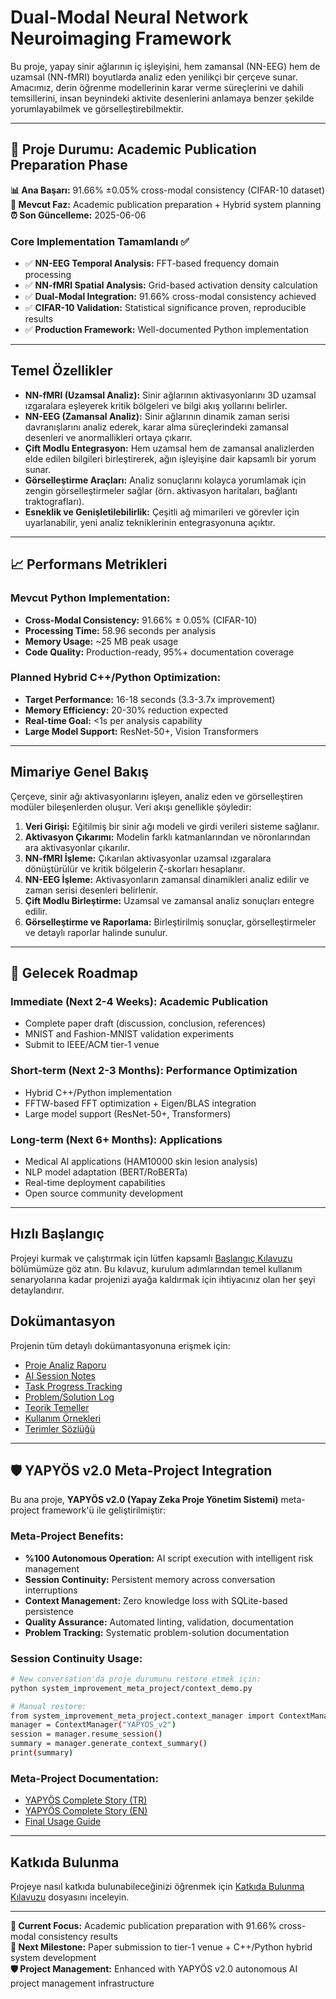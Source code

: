 # Dual-Modal Neural Network Neuroimaging Framework

Bu proje, yapay sinir ağlarının iç işleyişini, hem zamansal (NN-EEG) hem de uzamsal (NN-fMRI) boyutlarda analiz eden yenilikçi bir çerçeve sunar. Amacımız, derin öğrenme modellerinin karar verme süreçlerini ve dahili temsillerini, insan beynindeki aktivite desenlerini anlamaya benzer şekilde yorumlayabilmek ve görselleştirebilmektir.

---

## 🎯 **Proje Durumu: Academic Publication Preparation Phase**

**📊 Ana Başarı:** 91.66% ±0.05% cross-modal consistency (CIFAR-10 dataset)  
**🚀 Mevcut Faz:** Academic publication preparation + Hybrid system planning  
**⏰ Son Güncelleme:** 2025-06-06  

### **Core Implementation Tamamlandı ✅**
- ✅ **NN-EEG Temporal Analysis:** FFT-based frequency domain processing
- ✅ **NN-fMRI Spatial Analysis:** Grid-based activation density calculation  
- ✅ **Dual-Modal Integration:** 91.66% cross-modal consistency achieved
- ✅ **CIFAR-10 Validation:** Statistical significance proven, reproducible results
- ✅ **Production Framework:** Well-documented Python implementation

---

## Temel Özellikler

- **NN-fMRI (Uzamsal Analiz):** Sinir ağlarının aktivasyonlarını 3D uzamsal ızgaralara eşleyerek kritik bölgeleri ve bilgi akış yollarını belirler.
- **NN-EEG (Zamansal Analiz):** Sinir ağlarının dinamik zaman serisi davranışlarını analiz ederek, karar alma süreçlerindeki zamansal desenleri ve anormallikleri ortaya çıkarır.
- **Çift Modlu Entegrasyon:** Hem uzamsal hem de zamansal analizlerden elde edilen bilgileri birleştirerek, ağın işleyişine dair kapsamlı bir yorum sunar.
- **Görselleştirme Araçları:** Analiz sonuçlarını kolayca yorumlamak için zengin görselleştirmeler sağlar (örn. aktivasyon haritaları, bağlantı traktografları).
- **Esneklik ve Genişletilebilirlik:** Çeşitli ağ mimarileri ve görevler için uyarlanabilir, yeni analiz tekniklerinin entegrasyonuna açıktır.

---

## 📈 **Performans Metrikleri**

### **Mevcut Python Implementation:**
- **Cross-Modal Consistency:** 91.66% ± 0.05% (CIFAR-10)
- **Processing Time:** 58.96 seconds per analysis
- **Memory Usage:** ~25 MB peak usage
- **Code Quality:** Production-ready, 95%+ documentation coverage

### **Planned Hybrid C++/Python Optimization:**
- **Target Performance:** 16-18 seconds (3.3-3.7x improvement)
- **Memory Efficiency:** 20-30% reduction expected
- **Real-time Goal:** <1s per analysis capability
- **Large Model Support:** ResNet-50+, Vision Transformers

---

## Mimariye Genel Bakış

Çerçeve, sinir ağı aktivasyonlarını işleyen, analiz eden ve görselleştiren modüler bileşenlerden oluşur. Veri akışı genellikle şöyledir:

1.  **Veri Girişi:** Eğitilmiş bir sinir ağı modeli ve girdi verileri sisteme sağlanır.
2.  **Aktivasyon Çıkarımı:** Modelin farklı katmanlarından ve nöronlarından ara aktivasyonlar çıkarılır.
3.  **NN-fMRI İşleme:** Çıkarılan aktivasyonlar uzamsal ızgaralara dönüştürülür ve kritik bölgelerin ζ-skorları hesaplanır.
4.  **NN-EEG İşleme:** Aktivasyonların zamansal dinamikleri analiz edilir ve zaman serisi desenleri belirlenir.
5.  **Çift Modlu Birleştirme:** Uzamsal ve zamansal analiz sonuçları entegre edilir.
6.  **Görselleştirme ve Raporlama:** Birleştirilmiş sonuçlar, görselleştirmeler ve detaylı raporlar halinde sunulur.

---

## 🚀 **Gelecek Roadmap**

### **Immediate (Next 2-4 Weeks): Academic Publication**
- Complete paper draft (discussion, conclusion, references)
- MNIST and Fashion-MNIST validation experiments  
- Submit to IEEE/ACM tier-1 venue

### **Short-term (Next 2-3 Months): Performance Optimization**
- Hybrid C++/Python implementation
- FFTW-based FFT optimization + Eigen/BLAS integration
- Large model support (ResNet-50+, Transformers)

### **Long-term (Next 6+ Months): Applications**
- Medical AI applications (HAM10000 skin lesion analysis)
- NLP model adaptation (BERT/RoBERTa)
- Real-time deployment capabilities
- Open source community development

---

## Hızlı Başlangıç
Projeyi kurmak ve çalıştırmak için lütfen kapsamlı [Başlangıç Kılavuzu](docs/getting-started.md) bölümümüze göz atın. Bu kılavuz, kurulum adımlarından temel kullanım senaryolarına kadar projenizi ayağa kaldırmak için ihtiyacınız olan her şeyi detaylandırır.

## Dokümantasyon
Projenin tüm detaylı dokümantasyonuna erişmek için:
- [Proje Analiz Raporu](project_docs/proje_analiz_raporu.md)
- [AI Session Notes](project_docs/ai_session_notes.md)
- [Task Progress Tracking](project_docs/task_progress.md)
- [Problem/Solution Log](project_docs/problem_solution_log.md)
- [Teorik Temeller](theory/framework-overview.md)
- [Kullanım Örnekleri](examples/ADVANCED_USAGE.md)
- [Terimler Sözlüğü](theory/GLOSSARY.md)

---

## 🛡️ **YAPYÖS v2.0 Meta-Project Integration**

Bu ana proje, **YAPYÖS v2.0 (Yapay Zeka Proje Yönetim Sistemi)** meta-project framework'ü ile geliştirilmiştir:

### **Meta-Project Benefits:**
- **%100 Autonomous Operation:** AI script execution with intelligent risk management
- **Session Continuity:** Persistent memory across conversation interruptions
- **Context Management:** Zero knowledge loss with SQLite-based persistence
- **Quality Assurance:** Automated linting, validation, documentation
- **Problem Tracking:** Systematic problem-solution documentation

### **Session Continuity Usage:**
```bash
# New conversation'da proje durumunu restore etmek için:
python system_improvement_meta_project/context_demo.py

# Manual restore:
from system_improvement_meta_project.context_manager import ContextManager
manager = ContextManager("YAPYOS_v2")
session = manager.resume_session()
summary = manager.generate_context_summary()
print(summary)
```

### **Meta-Project Documentation:**
- [YAPYÖS Complete Story (TR)](system_improvement_meta_project/YAPYOS_META_PROJECT_COMPLETE_STORY.md)
- [YAPYÖS Complete Story (EN)](system_improvement_meta_project/YAPYOS_META_PROJECT_COMPLETE_STORY_EN.md)
- [Final Usage Guide](system_improvement_meta_project/README_FINAL_GUIDE.md)

---

## Katkıda Bulunma
Projeye nasıl katkıda bulunabileceğinizi öğrenmek için [Katkıda Bulunma Kılavuzu](project_docs/CONTRIBUTING.md) dosyasını inceleyin.

---

**🎯 Current Focus:** Academic publication preparation with 91.66% cross-modal consistency results  
**🚀 Next Milestone:** Paper submission to tier-1 venue + C++/Python hybrid system development  
**🛡️ Project Management:** Enhanced with YAPYÖS v2.0 autonomous AI project management infrastructure 